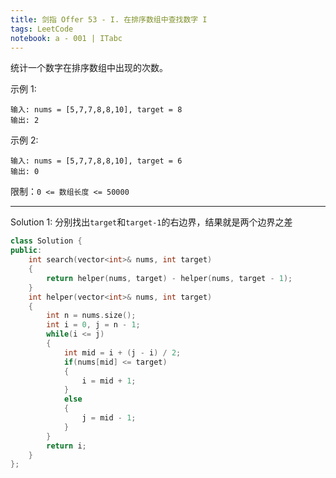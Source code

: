 ```yaml
---
title: 剑指 Offer 53 - I. 在排序数组中查找数字 I
tags: LeetCode
notebook: a - 001 | ITabc
---
```

统计一个数字在排序数组中出现的次数。

示例 1:
```
输入: nums = [5,7,7,8,8,10], target = 8
输出: 2
```
示例 2:
```
输入: nums = [5,7,7,8,8,10], target = 6
输出: 0
```
限制：`0 <= 数组长度 <= 50000`

---

Solution 1:
分别找出`target`和`target-1`的右边界，结果就是两个边界之差

```cpp
class Solution {
public:
    int search(vector<int>& nums, int target) 
    {
        return helper(nums, target) - helper(nums, target - 1);
    }
    int helper(vector<int>& nums, int target)
    {
        int n = nums.size();
        int i = 0, j = n - 1;
        while(i <= j)
        {
            int mid = i + (j - i) / 2;
            if(nums[mid] <= target)
            {
                i = mid + 1;
            }
            else
            {
                j = mid - 1;
            }
        }
        return i;
    }
};
```